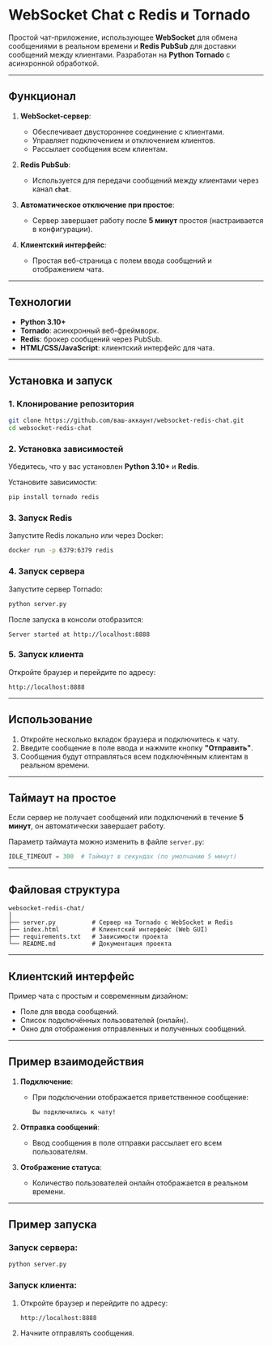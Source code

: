 
# **WebSocket Chat с Redis и Tornado**

Простой чат-приложение, использующее **WebSocket** для обмена сообщениями в реальном времени и **Redis PubSub** для доставки сообщений между клиентами. Разработан на **Python Tornado** с асинхронной обработкой.

---

## **Функционал**

1. **WebSocket-сервер**:
   - Обеспечивает двустороннее соединение с клиентами.
   - Управляет подключением и отключением клиентов.
   - Рассылает сообщения всем клиентам.

2. **Redis PubSub**:
   - Используется для передачи сообщений между клиентами через канал **`chat`**.

3. **Автоматическое отключение при простое**:
   - Сервер завершает работу после **5 минут** простоя (настраивается в конфигурации).

4. **Клиентский интерфейс**:
   - Простая веб-страница с полем ввода сообщений и отображением чата.

---

## **Технологии**

- **Python 3.10+**
- **Tornado**: асинхронный веб-фреймворк.
- **Redis**: брокер сообщений через PubSub.
- **HTML/CSS/JavaScript**: клиентский интерфейс для чата.

---

## **Установка и запуск**

### **1. Клонирование репозитория**
```bash
git clone https://github.com/ваш-аккаунт/websocket-redis-chat.git
cd websocket-redis-chat
```

### **2. Установка зависимостей**
Убедитесь, что у вас установлен **Python 3.10+** и **Redis**.

Установите зависимости:
```bash
pip install tornado redis
```

### **3. Запуск Redis**
Запустите Redis локально или через Docker:
```bash
docker run -p 6379:6379 redis
```

### **4. Запуск сервера**
Запустите сервер Tornado:
```bash
python server.py
```

После запуска в консоли отобразится:
```
Server started at http://localhost:8888
```

### **5. Запуск клиента**
Откройте браузер и перейдите по адресу:
```
http://localhost:8888
```

---

## **Использование**

1. Откройте несколько вкладок браузера и подключитесь к чату.
2. Введите сообщение в поле ввода и нажмите кнопку **"Отправить"**.
3. Сообщения будут отправляться всем подключённым клиентам в реальном времени.

---

## **Таймаут на простое**

Если сервер не получает сообщений или подключений в течение **5 минут**, он автоматически завершает работу.

Параметр таймаута можно изменить в файле `server.py`:
```python
IDLE_TIMEOUT = 300  # Таймаут в секундах (по умолчанию 5 минут)
```

---

## **Файловая структура**

```plaintext
websocket-redis-chat/
│
├── server.py          # Сервер на Tornado с WebSocket и Redis
├── index.html         # Клиентский интерфейс (Web GUI)
├── requirements.txt   # Зависимости проекта
└── README.md          # Документация проекта
```

---

## **Клиентский интерфейс**

Пример чата с простым и современным дизайном:

- Поле для ввода сообщений.
- Список подключённых пользователей (онлайн).
- Окно для отображения отправленных и полученных сообщений.

---

## **Пример взаимодействия**

1. **Подключение**:
   - При подключении отображается приветственное сообщение:
     ```
     Вы подключились к чату!
     ```

2. **Отправка сообщений**:
   - Ввод сообщения в поле отправки рассылает его всем пользователям.

3. **Отображение статуса**:
   - Количество пользователей онлайн отображается в реальном времени.

---

## **Пример запуска**

### Запуск сервера:
```bash
python server.py
```

### Запуск клиента:
1. Откройте браузер и перейдите по адресу:
   ```
   http://localhost:8888
   ```

2. Начните отправлять сообщения.

